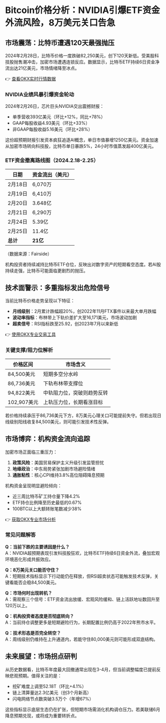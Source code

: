 # Bitcoin价格分析：NVIDIA引爆ETF资金外流风险，8万美元关口告急

## 市场震荡：比特币遭遇120天最强抛压
2024年2月28日，比特币价格一度跌破82,250美元，创下120天新低。受美股科技股抛售潮冲击，加密市场遭遇连锁反应。数据显示，比特币ETF持续6日资金净流出达21亿美元，市场情绪降至冰点。

👉 [查看OKX实时行情数据](https://bit.ly/okx_welcome)

### NVIDIA业绩风暴引爆资金轮动
2024年2月26日，芯片巨头NVIDIA交出震撼财报：
- 单季营收393亿美元（环比+12%，同比+78%）
- GAAP每股收益4.93美元（环比+33%）
- 非GAAP每股收益5.16美元（环比+28%）

这份超预期财报引发资本疯狂追逐AI概念，单日市值暴增1250亿美元。资金加速从加密市场转向科技股，比特币单日暴跌5%，24小时市值蒸发超400亿美元。

### ETF资金撤离路线图（2024.2.18-2.25）

| 日期       | 资金流出（美元） |
|------------|------------------|
| 2月18日    | 6,070万          |
| 2月19日    | 6,410万          |
| 2月20日    | 3.648亿          |
| 2月21日    | 6,290万          |
| 2月24日    | 5.39亿           |
| 2月25日    | 11.4亿           |
| **总计**   | **21亿**         |

（数据来源：Fairside）

机构投资者持续减持比特币ETF仓位，反映出对数字资产的短期看空态度。若AI股持续走强，比特币可能面临更剧烈的抛压。

## 技术面警示：多重指标发出危险信号
当前比特币价格走势呈现以下特征：
- **月线级别**：2月累计跌幅超20%，创2022年11月FTX事件以来最大单月跌幅
- **波动率指标**：布林带上下轨价差扩大至16,171美元，市场波动加剧
- **超卖信号**：RSI指标跌至25.92，创2023年7月以来新低

👉 [使用OKX专业交易工具](https://bit.ly/okx_welcome)

### 关键支撑/阻力位解析
| 价格区间     | 市场含义                         |
|--------------|----------------------------------|
| 84,500美元   | 短期多空分水岭                   |
| 86,736美元   | 下轨布林带支撑位                 |
| 94,822美元   | 中轨阻力位，突破则趋势反转       |
| 102,907美元  | 上轨压力位，长期看涨目标         |

若价格持续承压于86,736美元下方，8万美元心理关口可能提前失守。但若出现日线级别阳线收复84,500美元，则可能引发技术性反弹。

## 市场博弈：机构资金流向追踪
加密市场正面临三重压力：
1. **政策风险**：美国贸易保护主义升级引发监管担忧
2. **地缘政治**：中东局势紧张加剧市场避险情绪
3. **通胀粘性**：核心CPI维持3.8%高位阻碍降息预期

机构资金呈现明显避险倾向：
- 近三周比特币矿工持仓量下降4.2%
- ETF持仓比例降至历史最低的0.67%
- 100BTC以上大额转账笔数减少38%

👉 [获取OKX专业市场分析](https://bit.ly/okx_welcome)

### 常见问题解答
**Q：当前下跌的主要诱因是什么？**  
A：NVIDIA超预期表现引发科技股狂欢，比特币ETF持续6日资金外流，叠加宏观环境恶化形成共振效应。

**Q：8万美元关口能否守住？**  
A：短期技术指标显示下行动能仍在释放，但RSI超卖状态可能触发技术反弹，关键看能否企稳84,500美元。

**Q：市场何时出现转机？**  
A：需观察三个信号：ETF资金流出放缓、宏观风险缓和、链上活跃地址数回升至120万以上。

**Q：机构投资者态度是否彻底转向？**  
A：当前持仓调整更多是短期避险行为，长期配置比例仍高于2022年熊市水平。

**Q：技术形态是否完全转空？**  
A：周线级别仍维持在上升通道内，若能守住80,000美元则可能形成双底结构。

## 未来展望：市场拐点研判
从历史数据看，比特币年度最大回撤通常出现在3-4月，但当前调整幅度已提前反映悲观预期。值得关注的是：
- 挖矿难度上调至52.18T（环比+4.1%）
- 链上清算量达2.3亿美元（创3个月新高）
- 闪电网络节点数突破3.5万个（年增67%）

这些指标显示底层生态仍在扩张，但短期市场需消化机构调仓压力。若美联储6月降息预期兑现，或将成为重要转折点。
